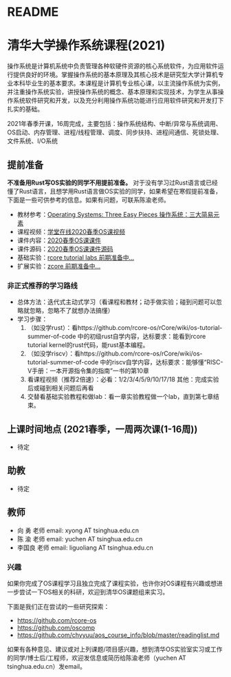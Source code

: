 # README

# 清华大学操作系统课程(2021)

操作系统是计算机系统中负责管理各种软硬件资源的核心系统软件，为应用软件运行提供良好的环境。掌握操作系统的基本原理及其核心技术是研究型大学计算机专业本科毕业生的基本要求。本课程是计算机专业核心课，以主流操作系统为实例，并注重操作系统实验，讲授操作系统的概念、基本原理和实现技术，为学生从事操作系统软件研究和开发，以及充分利用操作系统功能进行应用软件研究和开发打下扎实的基础。

2021年春季开课，16周完成，主要包括：操作系统结构、中断/异常与系统调用、OS启动、内存管理、进程/线程管理、调度、同步扶持、进程间通信、死锁处理、文件系统、I/O系统


## 提前准备
**不准备用Rust写OS实验的同学不用提前准备。** 对于没有学习过Rust语言或已经懂了Rust语言，且想学用Rust语言做OS实验的同学，如果希望在寒假提前准备，下面是一些可供参考的信息。如果有问题，可联系陈渝老师。

- 教材参考：[Operating Systems: Three Easy Pieces 操作系统：三大简易元素](http://pages.cs.wisc.edu/~remzi/OSTEP/)
- 课程视频：[学堂在线2020春季OS课视频](https://www.xuetangx.com/course/thu08091002729/5883981?channel=search_result)
- 课件内容：[2020春季OS课课件](https://github.com/dramforever/os-lectures-build/releases)
- 课件源码：[2020春季OS课课件源码](https://github.com/LearningOS/os-lectures) 
- 基础实验：[rcore tutorial labs 前期准备中...](https://github.com/oscomp/proj2-os-kernels-by-history)
- 扩展实验：[zcore 前期准备中...](https://github.com/oscomp/proj9-zcore)

### 非正式推荐的学习路线
- 总体方法：迭代式主动式学习（看课程和教材；动手做实验；碰到问题可以忽略就忽略，忽略不了就想办法搞懂）
- 学习步骤：
   1. （如没学rust）：看https://github.com/rcore-os/rCore/wiki/os-tutorial-summer-of-code 中的初级rust自学内容，达标要求：能看到rcore tutorial kernel的rust代码，能rust基本编程。
   1. （如没学riscv）：看https://github.com/rcore-os/rCore/wiki/os-tutorial-summer-of-code 中的riscv自学内容，达标要求：能够懂“RISC-V手册：一本开源指令集的指南”一书的第10章
   1. 看课程视频（推荐2倍速）：必看：1/2/3/4/5/9/10/17/18 其他：完成实验后或碰到相关问题后再看
   1. 交替看基础实验教程和做lab：看一章实验教程做一个lab，直到第七章结束。
   
## 上课时间地点 (2021春季，一周两次课(1-16周))
 - 待定


## 助教
- 待定

## 教师
- 向  勇 老师 email: xyong AT tsinghua.edu.cn
- 陈  渝 老师 email: yuchen AT tsinghua.edu.cn
- 李国良 老师 email: liguoliang AT tsinghua.edu.cn

### 兴趣
如果你完成了OS课程学习且独立完成了课程实验，也许你对OS课程有兴趣或想进一步尝试一下OS相关的科研，欢迎到清华OS课题组来实习。

下面是我们正在尝试的一些研究探索：
- https://github.com/rcore-os
- https://github.com/oscomp
- https://github.com/chyyuu/aos_course_info/blob/master/readinglist.md


如果有各种意见、建议或对上列课题/项目感兴趣，想到清华OS实验室实习或工作的同学/博士后/工程师，欢迎发信息或简历给陈渝老师（yuchen AT tsinghua.edu.cn）发email。


